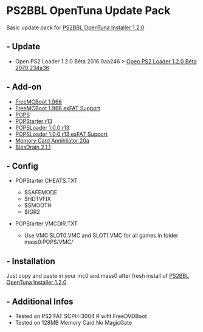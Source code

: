 # PS2BBL OpenTuna Update Pack

Basic update pack for [PS2BBL OpenTuna Installer 1.2.0](https://github.com/israpps/PlayStation2-Basic-BootLoader)

## - Update

  * Open PS2 Loader 1.2.0 Bêta 2016 0aa246 > [Open PS2 Loader 1.2.0 Bêta 2070 234a36](https://github.com/ps2homebrew/Open-PS2-Loader)
    
## - Add-on

  * [FreeMCBoot 1.966](https://github.com/israpps/FreeMcBoot-Installer)
  * [FreeMCBoot 1.966 exFAT Support](https://github.com/israpps/BDMAssault)
  * [POPS](https://github.com/AnimMouse/POPS-binaries)
  * [POPStarter r13](https://www.psx-place.com/threads/popstarter.19139/)
  * [POPSLoader 1.0.0 r13](https://www.psx-place.com/threads/popsloader.42474/)
  * [POPSLoader 1.0.0 r13 exFAT Support](https://github.com/israpps/BDMAssault)
  * [Memory Card Annihilator 20a](https://www.psx-place.com/threads/memory-card-annihilator-v2-0a-a-new-version-after-more-than-11-years.36277/)
  * [BiosDrain 2.1.1](https://github.com/F0bes/biosdrain)
    
## - Config

  * POPStarter CHEATS.TXT
    * $SAFEMODE
    * $HDTVFIX
    * $SMOOTH
    * $IGR2
 
  * POPStarter VMCDIR.TXT
    * Use VMC SLOT0.VMC and SLOT1.VMC for all games in folder mass0:POPS/VMC/
   
## - Installation

Just copy and paste in your mc0 and mass0 after fresh install of [PS2BBL OpenTuna Installer 1.2.0](https://github.com/israpps/PlayStation2-Basic-BootLoader)

## - Additional Infos

  * Tested on PS2 FAT SCPH-3004 R wiht FreeDVDBoot
  * Tested on 128MB Memory Card No MagicGate
